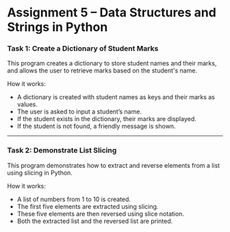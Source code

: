 # Assignment 5 – Data Structures and Strings in Python


### Task 1: Create a Dictionary of Student Marks
This program creates a dictionary to store student names and their marks, and allows the user to retrieve marks based on the student's name.

How it works:
- A dictionary is created with student names as keys and their marks as values.
- The user is asked to input a student’s name.
- If the student exists in the dictionary, their marks are displayed.
- If the student is not found, a friendly message is shown.

---

### Task 2: Demonstrate List Slicing
This program demonstrates how to extract and reverse elements from a list using slicing in Python.

How it works:
- A list of numbers from 1 to 10 is created.
- The first five elements are extracted using slicing.
- These five elements are then reversed using slice notation.
- Both the extracted list and the reversed list are printed.
